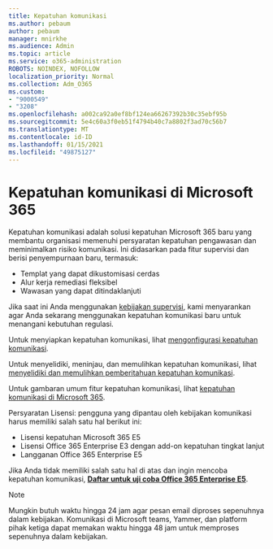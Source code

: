 ```yaml
---
title: Kepatuhan komunikasi
ms.author: pebaum
author: pebaum
manager: mnirkhe
ms.audience: Admin
ms.topic: article
ms.service: o365-administration
ROBOTS: NOINDEX, NOFOLLOW
localization_priority: Normal
ms.collection: Adm_O365
ms.custom:
- "9000549"
- "3208"
ms.openlocfilehash: a002ca92a0ef8bf124ea66267392b30c35ebf95b
ms.sourcegitcommit: 5e4c60a3f0eb51f4794b40c7a8802f3ad70c56b7
ms.translationtype: MT
ms.contentlocale: id-ID
ms.lasthandoff: 01/15/2021
ms.locfileid: "49875127"
---
```

# <a name="communication-compliance-in-microsoft-365"></a>Kepatuhan komunikasi di Microsoft 365

Kepatuhan komunikasi adalah solusi kepatuhan Microsoft 365 baru yang membantu organisasi memenuhi persyaratan kepatuhan pengawasan dan meminimalkan risiko komunikasi. Ini didasarkan pada fitur supervisi dan berisi penyempurnaan baru, termasuk:

- Templat yang dapat dikustomisasi cerdas
- Alur kerja remediasi fleksibel
- Wawasan yang dapat ditindaklanjuti

Jika saat ini Anda menggunakan [kebijakan supervisi](https://docs.microsoft.com/microsoft-365/compliance/supervision-policies), kami menyarankan agar Anda sekarang menggunakan kepatuhan komunikasi baru untuk menangani kebutuhan regulasi.

Untuk menyiapkan kepatuhan komunikasi, lihat [mengonfigurasi kepatuhan komunikasi](https://docs.microsoft.com/microsoft-365/compliance/communication-compliance-configure).

Untuk menyelidiki, meninjau, dan memulihkan kepatuhan komunikasi, lihat [menyelidiki dan memulihkan pemberitahuan kepatuhan komunikasi](https://docs.microsoft.com/microsoft-365/compliance/communication-compliance-investigate-remediate).

Untuk gambaran umum fitur kepatuhan komunikasi, lihat [kepatuhan komunikasi di Microsoft 365](https://docs.microsoft.com/microsoft-365/compliance/communication-compliance).

Persyaratan Lisensi: pengguna yang dipantau oleh kebijakan komunikasi harus memiliki salah satu hal berikut ini:

- Lisensi kepatuhan Microsoft 365 E5
- Lisensi Office 365 Enterprise E3 dengan add-on kepatuhan tingkat lanjut
- Langganan Office 365 Enterprise E5

Jika Anda tidak memiliki salah satu hal di atas dan ingin mencoba kepatuhan komunikasi, **[Daftar untuk uji coba Office 365 Enterprise E5](https://go.microsoft.com/fwlink/p/?LinkID=698279)**.

> [!NOTE]
> Mungkin butuh waktu hingga 24 jam agar pesan email diproses sepenuhnya dalam kebijakan. Komunikasi di Microsoft teams, Yammer, dan platform pihak ketiga dapat memakan waktu hingga 48 jam untuk memproses sepenuhnya dalam kebijakan.
